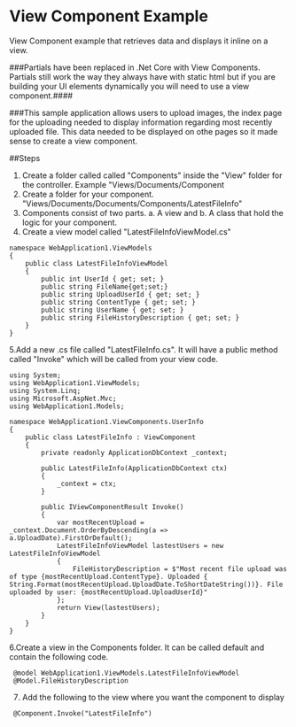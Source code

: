 # View Component Example
View Component example that retrieves data and displays it inline on a view.

###Partials have been replaced in .Net Core with View Components. Partials still work the way they always have with static html but if you are building your UI elements dynamically you will need to use a view component.####

###This sample application allows users to upload images, the index page for the uploading needed to display information regarding most recently uploaded file. This data needed to be displayed on othe pages so it made sense to create a view component. 

##Steps
1. Create a folder called called "Components" inside the "View" folder for the controller. Example "Views/Documents/Component
2. Create a folder for your component. "Views/Documents/Documents/Components/LatestFileInfo"
3. Components consist of two parts. a. A view  and b. A class that hold the logic for your component. 
4. Create a view model called "LatestFileInfoViewModel.cs"
```
namespace WebApplication1.ViewModels
{
    public class LatestFileInfoViewModel
    {
        public int UserId { get; set; }
        public string FileName{get;set;}
        public string UploadUserId { get; set; }
        public string ContentType { get; set; }
        public string UserName { get; set; }
        public string FileHistoryDescription { get; set; }
    }
}

```

5.Add a new .cs file called "LatestFileInfo.cs". It will have a public method called "Invoke" which will be called from your view code. 


```
using System;
using WebApplication1.ViewModels;
using System.Linq;
using Microsoft.AspNet.Mvc;
using WebApplication1.Models;

namespace WebApplication1.ViewComponents.UserInfo
{
    public class LatestFileInfo : ViewComponent
    {
        private readonly ApplicationDbContext _context;

        public LatestFileInfo(ApplicationDbContext ctx)
        {
            _context = ctx;
        }

        public IViewComponentResult Invoke()
        {
            var mostRecentUpload = _context.Document.OrderByDescending(a => a.UploadDate).FirstOrDefault();
            LatestFileInfoViewModel lastestUsers = new LatestFileInfoViewModel
            {
                FileHistoryDescription = $"Most recent file upload was of type {mostRecentUpload.ContentType}. Uploaded { String.Format(mostRecentUpload.UploadDate.ToShortDateString())}. File uploaded by user: {mostRecentUpload.UploadUserId}"
            };
            return View(lastestUsers);
        }
    }
}
 ```
 
 6.Create a view in the Components folder. It can be called default and contain the following code.

```
 @model WebApplication1.ViewModels.LatestFileInfoViewModel
 @Model.FileHistoryDescription
 ```

7. Add the following to the view where you want the component to display
 
 ```
  @Component.Invoke("LatestFileInfo")
 ```


